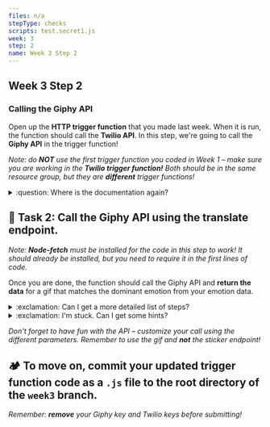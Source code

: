 ```yaml
---
files: n/a
stepType: checks
scripts: test.secret1.js
week: 3
step: 2
name: Week 3 Step 2
---
```


## Week 3 Step 2

### Calling the Giphy API

Open up the **HTTP trigger function** that you made last week. When it is run, the function should call the **Twilio API**. In this step, we're going to call the **Giphy API** in the trigger function!

*Note: do **NOT** use the first trigger function you coded in Week 1 – make sure you are working in the **Twilio trigger function!** Both should be in the same resource group, but they are **different** trigger functions!*

<details>
<summary>:question: Where is the documentation again?</summary>
  </br>
  
The documentation is here: https://developers.giphy.com/docs/api/endpoint#translate. This link has everything you need to call the **Giphy API.**

  <br><br/>
</details>

## **:pencil: Task 2: Call the Giphy API using the translate endpoint.**

_Note: **Node-fetch** must be installed for the code in this step to work! It should already be installed, but you need to require it in the first lines of code._

Once you are done, the function should call the Giphy API and **return the data** for a gif that matches the dominant emotion from your emotion data.

<details>
<summary>:exclamation: Can I get a more detailed list of steps?</summary>
  </br>
  
1. In the **async function**, create a new constant that will recieve the dominant emotion from your emotion data (i.e. angry, happy). This dominant emotion should be determined before you call on the trigger function.
2. Using **node-fetch**, call the Giphy **translate endpoint** from the documentation.
3. Run the constant through the **string** parameter in the endpoint (look as the documentation if this sounds confusing). Add your **Giphy API key**, and set the number of returned gifs to 1 by adding `&limit=1` to the endpoint.
4. Declare another constant that formats the results of the API call in **json** format.
5. Make this second constant the **output** of the function in `context.res`.

  <br><br/>
  
</details>

<details>
<summary>:exclamation: I'm stuck. Can I get some hints?</summary>
  </br>
  
Fill in the gaps:
  
```js

module.exports = async function (context, req) {
    context.log(‘JavaScript HTTP trigger function processed a request.‘);
    const phone = (req.query.phone || (req.body && req.body.phone));
    
    const emotion = (FILL_THIS_IN);
    
    const apiResult = await fetch (“ENDPOINT_GOES_HERE");
    const jsonResult = await ADD_CODE.json();
    
    context.res = {
        // status: 200, /* Defaults to 200 */
        body: jsonResult.data.images.downsized_large.url
    };
    
 ```

  <br><br/>
  
</details>

_Don't forget to have fun with the API – customize your call using the different parameters. Remember to use the gif and **not** the sticker endpoint!_

## **:camping: To move on, commit your updated trigger function code as a `.js` file to the root directory of the `week3` branch.**

*Remember: **remove** your Giphy key and Twilio keys before submitting!*
